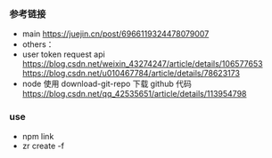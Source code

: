 ### 参考链接
 - main https://juejin.cn/post/6966119324478079007
 - others：
  - user token request api https://blog.csdn.net/weixin_43274247/article/details/106577653
    https://blog.csdn.net/u010467784/article/details/78623173
  - node 使用 download-git-repo 下载 github 代码 https://blog.csdn.net/qq_42535651/article/details/113954798

### use 
  - npm link
  - zr create <name> -f